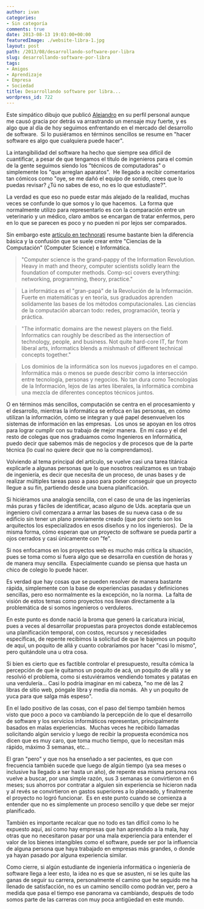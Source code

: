 ```yaml
---
author: ivan
categories:
- Sin categoría
comments: true
date: 2013-08-13 19:03:00+00:00
featuredImage: ./website-libra-1.jpg
layout: post
path: /2013/08/desarrollando-software-por-libra
slug: desarrollando-software-por-libra
tags:
- Amigos
- Aprendizaje
- Empresa
- Sociedad
title: Desarrollando software por libra...
wordpress_id: 722
---
```


Este simpático dibujo que publicó [Alejandro](https://alejandrovaras.blogspot.com/) en su perfil personal aunque me causó gracia por detrás va arrastrando un mensaje muy fuerte, y es algo que al día de hoy seguimos enfrentando en el mercado del desarrollo de software.  Si lo pusiéramos en términos sencillos se resume en "hacer software es algo que cualquiera puede hacer".

La intangibilidad del software ha hecho que siempre sea difícil de cuantificar, a pesar de que tengamos el título de ingenieros para el común de la gente seguimos siendo los "técnicos de computadoras" o simplemente los "que arreglan aparatos".  He llegado a recibir comentarios tan cómicos como "oye, se me dañó el equipo de sonido, crees que lo puedas revisar? ¿Tú no sabes de eso, no es lo que estudiaste?".

La verdad es que eso no puede estar más alejado de la realidad, muchas veces se confunde lo que somos y lo que hacemos.  La forma que normalmente utilizo para representarlo es con la comparación entre un veterinario y un médico, claro ambos se encargan de tratar enfermos, pero en lo que se parecen es poco y no pueden ni por lejos ser comparados.

Sin embargo este [artículo en technorati](https://technorati.com/business/article/computer-science-vs-information-studies-vs/) resume bastante bien la diferencia básica y la confusión que se suele crear entre "Ciencias de la Computación" (Computer Science) e Informática.

<blockquote>"Computer science is the grand-pappy of the Information Revolution. Heavy in math and theory, computer scientists solidly learn the foundation of computer methods. Comp-sci covers everything: networking, programming, theory, practice."</blockquote>

<blockquote>La informática es el "gran-papá" de la Revolución de la Información. Fuerte en matemáticas y en teoría, sus graduados aprenden solidamente las bases de los métodos computacionales. Las ciencias de la computación abarcan todo: redes, programación, teoría y práctica.</blockquote>

<blockquote>"The informatic domains are the newest players on the field. Informatics can roughly be described as the intersection of technology, people, and business. Not quite hard-core IT, far from liberal arts, informatics blends a mishmash of different technical concepts together."</blockquote>

<blockquote>Los dominios de la informática son los nuevos jugadores en el campo. Informática más o menos se puede describir como la intersección entre tecnología, personas y negocios. No tan dura como Tecnologías de la Información, lejos de las artes liberales, la informática combina una mezcla de diferentes conceptos técnicos juntos.</blockquote>

O en términos más sencillos, computación se centra en el procesamiento y el desarrollo, mientras la informática se enfoca en las personas, en cómo utilizan la información, cómo se integran y qué papel desenvuelven los sistemas de información en las empresas.  Los unos se apoyan en los otros para lograr cumplir con su trabajo de mejor manera.  En mi caso y el del resto de colegas que nos graduamos como Ingenieros en Informática, puedo decir que sabemos más de negocios y de procesos que de la parte técnica (lo cual no quiere decir que no la comprendamos).

Volviendo al tema principal del artículo, se vuelve casi una tarea titánica explicarle a algunas personas que lo que nosotros realizamos es un trabajo de ingeniería, es decir que necesita de un proceso, de unas bases y de realizar múltiples tareas paso a paso para poder conseguir que un proyecto llegue a su fin, partiendo desde una buena planificación.

Si hiciéramos una analogía sencilla, con el caso de una de las ingenierías más puras y fáciles de identificar, acaso alguno de Uds. aceptaría que un ingeniero civil comenzara a armar las bases de su nueva casa o de su edificio sin tener un plano previamente creado (que por cierto son los arquitectos los especializados en esos diseños y no los ingenieros).  De la misma forma, cómo esperan que un proyecto de software se pueda partir a ojos cerrados y casi únicamente con "fe".

Si nos enfocamos en los proyectos web es mucho más crítica la situación, pues se toma como si fuera algo que se desarrolla en cuestión de horas y de manera muy sencilla.  Especialmente cuando se piensa que hasta un chico de colegio lo puede hacer.

Es verdad que hay cosas que se pueden resolver de manera bastante rápida, simplemente con la base de experiencias pasadas y definiciones sencillas, pero eso normalmente es la excepción, no la norma.  La falta de visión de estos temas como proyectos nos llevan directamente a la problemática de si somos ingenieros o verduleros.

En este punto es donde nació la broma que generó la caricatura inicial, pues a veces al desarrollar propuestas para proyectos donde establecemos una planificación temporal, con costos, recursos y necesidades específicas, de repente recibimos la solicitud de que le bajemos un poquito de aquí, un poquito de allá y cuanto cobraríamos por hacer "casi lo mismo", pero quitándole una u otra cosa.

Si bien es cierto que es factible controlar el presupuesto, resulta cómica la percepción de que le quitamos un poquito de acá, un poquito de allá y se resolvió el problema, como si estuviéramos vendiendo tomates y patatas en una verdulería... Casi lo podría imaginar en mi cabeza, "no me dé las 2 libras de sitio web, póngale libra y media dia nomás.  Ah y un poquito de yuca para que salga más espeso".

En el lado positivo de las cosas, con el paso del tiempo también hemos visto que poco a poco va cambiando la percepción de lo que el desarrollo de software y los servicios informáticos representan, principalmente basados en malas experiencias.  Muchas veces he recibido llamadas solicitando algún servicio y luego de recibir la propuesta económica nos dicen que es muy caro, que toma mucho tiempo, que lo necesitan más rápido, máximo 3 semanas, etc...

El gran "pero" y que nos ha enseñado a ser pacientes, es que con frecuencia también sucede que luego de algún tiempo (ya sea meses o inclusive ha llegado a ser hasta un año), de repente esa misma persona nos vuelve a buscar, por una simple razón, sus 3 semanas se convirtieron en 6 meses; sus ahorros por contratar a alguien sin experiencia se hicieron nada y al revés se convirtieron en gastos superiores a lo planeado, y finalmente el proyecto no logró funcionar.  Es en este punto cuando se comienza a entender que no es simplemente un proceso sencillo y que debe ser mejor planificado.

También es importante recalcar que no todo es tan difícil como lo he expuesto aquí, así como hay empresas que han aprendido a la mala, hay otras que no necesitaron pasar por una mala experiencia para entender el valor de los bienes intangibles como el software, puede ser por la influencia de alguna persona que haya trabajado en empresas más grandes, o donde ya hayan pasado por alguna experiencia similar.

Como cierre, si algún estudiante de ingeniería informática o ingeniería de software llega a leer esto, la idea no es que se asusten, ni se les quite las ganas de seguir su carrera, personalmente el camino que he seguido me ha llenado de satisfacción, no es un camino sencillo como podrán ver, pero a medida que pasa el tiempo ese panorama va cambiando, después de todo somos parte de las carreras con muy poca antigüedad en este mundo.
